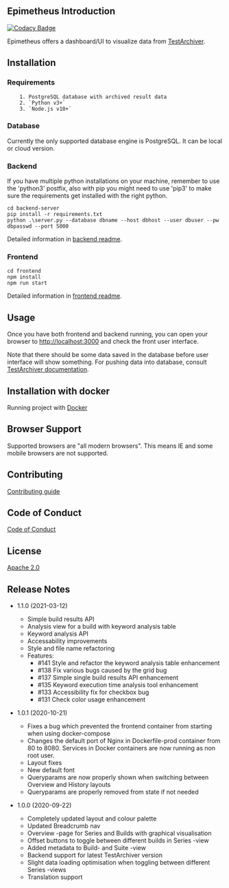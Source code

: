 ## Epimetheus Introduction

[![Codacy Badge](https://api.codacy.com/project/badge/Grade/2540205769b54d6ab25426c2158a2f70)](https://app.codacy.com/gh/salabs/Epimetheus?utm_source=github.com&utm_medium=referral&utm_content=salabs/Epimetheus&utm_campaign=Badge_Grade_Dashboard)

Epimetheus offers a dashboard/UI to visualize data from [TestArchiver](https://github.com/salabs/TestArchiver).

## Installation

### Requirements

        1. PostgreSQL database with archived result data
        2. `Python v3+`
        3. `Node.js v10+`

### Database

Currently the only supported database engine is PostgreSQL. It can be local or cloud version.

### Backend

If you have multiple python installations on your machine, remember to use the 'python3' postfix,
also with pip you might need to use 'pip3' to make sure the requirements get installed with the right python.

```
cd backend-server
pip install -r requirements.txt
python .\server.py --database dbname --host dbhost --user dbuser --pw dbpasswd --port 5000
```

Detailed information in [backend readme](backend_server/README.md).

### Frontend

```
cd frontend
npm install
npm run start
```

Detailed information in [frontend readme](frontend/README.md).

## Usage

Once you have both frontend and backend running, you can open your browser to [http://localhost:3000](http://localhost:3000) and check the front user interface.

Note that there should be some data saved in the database before user interface will show something. For pushing data into database, consult [TestArchiver documentation](https://github.com/salabs/TestArchiver).

## Installation with docker
Running project with [Docker](/README-docker.md)

## Browser Support

Supported browsers are "all modern browsers". This means IE and some mobile browsers are not supported.

## Contributing

[Contributing guide](CONTRIBUTING.md)

## Code of Conduct

[Code of Conduct](CODE_OF_CONDUCT.md)

## License

[Apache 2.0](https://choosealicense.com/licenses/apache-2.0/)

## Release Notes

-   1.1.0 (2021-03-12)

    -   Simple build results API
    -   Analysis view for a build with keyword analysis table
    -   Keyword analysis API
    -   Accessability improvements
    -   Style and file name refactoring
    -   Features:
        * #141 Style and refactor the keyword analysis table enhancement
        * #138 Fix various bugs caused by the grid bug
        * #137 Simple single build results API enhancement
        * #135 Keyword execution time analysis tool enhancement
        * #133 Accessibility fix for checkbox bug
        * #131 Check color usage enhancement

-   1.0.1 (2020-10-21)

    -   Fixes a bug which prevented the frontend container from starting when using docker-compose
    -   Changes the default port of Nginx in Dockerfile-prod container from 80 to 8080. Services in Docker containers are now running as non root user.
    -   Layout fixes
    -   New default font
    -   Queryparams are now properly shown when switching between Overview and History layouts
    -   Queryparams are properly removed from state if not needed

-   1.0.0 (2020-09-22)
    -   Completely updated layout and colour palette
    -   Updated Breadcrumb nav
    -   Overview -page for Series and Builds with graphical visualisation
    -   Offset buttons to toggle between different builds in Series -view
    -   Added metadata to Build- and Suite -view
    -   Backend support for latest TestArchiver version
    -   Slight data loading optimisation when toggling between different Series -views
    -   Translation support
